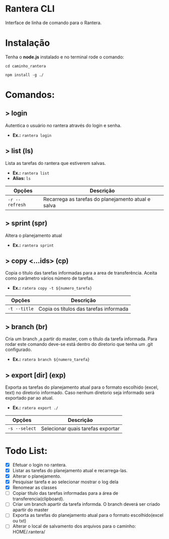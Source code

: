 # Rantera CLI
Interface de linha de comando para o Rantera.

# Instala&ccedil;&atilde;o
Tenha o **node.js** instalado e no terminal rode o comando: 

`cd caminho_rantera`

`npm install -g ./`
 
# Comandos:

## > login
Autentica o usuário no rantera através do login e senha.

* **Ex.:** `rantera login`

## > list (ls)
Lista as tarefas do rantera que estiverem salvas.
* **Ex.:** `rantera list`
* **Alias:** `ls`

| Op&ccedil;&otilde;es | Descri&ccedil;&atilde;o                            |
| -------------------- | -------------------------------------------------- |
| `-r --refresh`       | Recarrega as tarefas do planejamento atual e salva |

## > sprint (spr)
Altera o planejamento atual
* **Ex.:** `rantera sprint`

## > copy <...ids> (cp)
Copia o titulo das tarefas informadas para a area de transfer&ecirc;ncia. Aceita como par&acirc;metro vários número de tarefas.
* **Ex.:** `ratera copy -t ${numero_tarefa}`

| Op&ccedil;&otilde;es | Descri&ccedil;&atilde;o                            |
| -------------------- | -------------------------------------------------- |
| `-t --title`         | Copia os t&iacute;tulos das tarefas informada      |

## > branch <id> (br)
Cria um branch ,a partir do master, com o t&iacute;tulo da tarefa informada. Para rodar este comando deve-se está dentro do diretorio que tenha um .git configurado.
* **Ex.:** `ratera branch ${numero_tarefa}`

## > export [dir] (exp)
Exporta as tarefas do planejamento atual para o formato escolhido (excel, text) no diretorio informado. Caso nenhum diretorio seja informado será exportado par ao atual.
* **Ex.:** `ratera export ./`

| Op&ccedil;&otilde;es | Descri&ccedil;&atilde;o                            |
| -------------------- | -------------------------------------------------- |
| `-s --select`        | Selecionar quais tarefas exportar                  |

# Todo List:
- [x] Efetuar o login no rantera.
- [x] Listar as tarefas do planejamento atual e recarrega-las.
- [x] Alterar o planejamento.
- [x] Pesquisar tarefa e ao selecionar mostrar o log dela
- [x] Renomear as classes
- [ ] Copiar título das tarefas informadas para a área de transferencia(clipboard).
- [ ] Criar um branch apartir da tarefa informda. O branch deverá ser criado apartir do master
- [ ] Exporta as tarefas do planejamento atual para o formato escolhido(excel ou txt)
- [ ] Alterar o local de salvamento dos arquivos para o caminho: HOME/.rantera/
